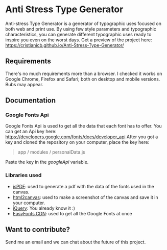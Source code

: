 # Anti Stress Type Generator
 Anti-stress Type Generator is a generator of typographic uses focused on both web and print use. By using few style parameters and typographic characteristics, you can generate different typographic uses ready to inspire you even on the worst days.
 Get a preview of the project here: https://cristianicb.github.io/Anti-Stress-Type-Generator/

## Requirements
  There's no much requirements more than a browser. I checked it works on Google Chrome, Firefox and Safari; both on desktop and mobile versions. Bubs may appear.

## Documentation
### Google Fonts Api
  Google Fonts Api is used to get all the data that each font has to offer. You can get an Api key here: https://developers.google.com/fonts/docs/developer_api
  After you got a key and cloned the repository on your computer, place the key here:
  
  > app / modules / personalData.js
  
  Paste the key in the _googleApi_ variable.


### Libraries used

- [jsPDF](https://github.com/MrRio/jsPDF "jsPDF GitHub"): used to generate a pdf with the data of the fonts used in the canvas.
- [html2canvas](https://github.com/niklasvh/html2canvas "html2canvas GitHub"): used to make a screenshot of the canvas and save it in your computer.
- [jQuery](https://jquery.com "jQuery Website"): You already know it :)
- [EasyFonts CDN](https://pagecdn.com/lib/easyfonts "EasyFonts CDN by PageCDN"): used to get all the Google Fonts at once

## Want to contribute?

Send me an email and we can chat about the future of this project.
